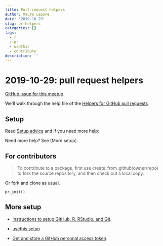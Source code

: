 ```yaml
---
title: Pull request helpers
author: Mauro Lepore
date: '2019-10-29'
slug: pr-helpers
categories: []
tags:
  - r
  - pr
  - usethis
  - contribute
description: ''
---
```


# 2019-10-29: pull request helpers

[GitHub issue for this meetup](https://github.com/2DegreesInvesting/ds-incubator/issues/3).

We'll walk through the help file of the [Helpers for GitHub pull requests](https://usethis.r-lib.org/reference/pr_init.html)

## Setup

Read [Setup advice](https://usethis.r-lib.org/reference/pr_init.html#set-up-advice) and if you need more help:

Need more help? See [More setup].

## For contributors

> To contribute to a package, first use create_from_github(owner/repo) to fork the source repository, and then check out a local copy.

Or fork and clone as usual.

```
pr_init()

```

## More setup

* [Instructions to setup GitHub, R, RStudio, and Git](https://happygitwithr.com/workshops.html).

* [usethis setup](https://usethis.r-lib.org/articles/articles/usethis-setup.html)

* [Get and store a GitHub personal access token](https://usethis.r-lib.org/articles/articles/usethis-setup.html#get-and-store-a-github-personal-access-token).



